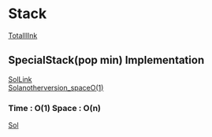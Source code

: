 # Stack

[TotalllInk](https://www.geeksforgeeks.org/stack-data-structure/)

## SpecialStack(pop min) Implementation

[SolLink](https://www.geeksforgeeks.org/design-and-implement-special-stack-data-structure/)  
[Solanotherversion_spaceO(1)](https://www.geeksforgeeks.org/design-a-stack-that-supports-getmin-in-o1-time-and-o1-extra-space/)

### Time : O(1) Space : O(n)

[Sol](https://www.geeksforgeeks.org/problems/get-min-at-pop/1?page=2&category=Stack&sortBy=submissions)



